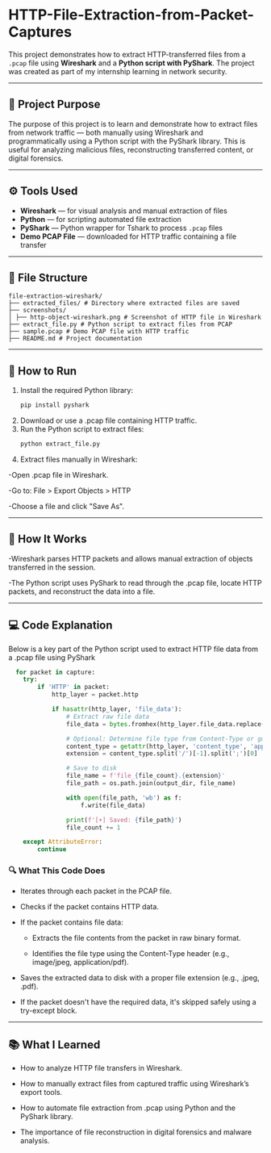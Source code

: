 # HTTP-File-Extraction-from-Packet-Captures

This project demonstrates how to extract HTTP-transferred files from a `.pcap` file using **Wireshark** and a **Python script with PyShark**. The project was created as part of my internship learning in network security.

---

## 📌 Project Purpose

The purpose of this project is to learn and demonstrate how to extract files from network traffic — both manually using Wireshark and programmatically using a Python script with the PyShark library. This is useful for analyzing malicious files, reconstructing transferred content, or digital forensics.

---


## ⚙️ Tools Used

- **Wireshark** — for visual analysis and manual extraction of files
- **Python** — for scripting automated file extraction
- **PyShark** — Python wrapper for Tshark to process `.pcap` files
- **Demo PCAP File** — downloaded for HTTP traffic containing a file transfer

---

## 📁 File Structure

```text
file-extraction-wireshark/
├── extracted_files/ # Directory where extracted files are saved
├── screenshots/
│ ├── http-object-wireshark.png # Screenshot of HTTP file in Wireshark
├── extract_file.py # Python script to extract files from PCAP
├── sample.pcap # Demo PCAP file with HTTP traffic
├── README.md # Project documentation
```

---

## 🚀 How to Run

1. Install the required Python library:
   ```bash
   pip install pyshark
   ```
2. Download or use a .pcap file containing HTTP traffic.
3. Run the Python script to extract files:
   ```bash
   python extract_file.py
   ```
4. Extract files manually in Wireshark:

  -Open .pcap file in Wireshark.

  -Go to: File > Export Objects > HTTP

  -Choose a file and click "Save As".

---

## 🧠 How It Works
  -Wireshark parses HTTP packets and allows manual extraction of objects transferred in the session.

  -The Python script uses PyShark to read through the .pcap file, locate HTTP packets, and reconstruct the data into a file.

---

## 💻 Code Explanation
Below is a key part of the Python script used to extract HTTP file data from a .pcap file using PyShark

```python
  for packet in capture:
    try:
        if 'HTTP' in packet:
            http_layer = packet.http

            if hasattr(http_layer, 'file_data'):
                # Extract raw file data
                file_data = bytes.fromhex(http_layer.file_data.replace(':', ''))

                # Optional: Determine file type from Content-Type or guess from headers
                content_type = getattr(http_layer, 'content_type', 'application/octet-stream')
                extension = content_type.split('/')[-1].split(';')[0]

                # Save to disk
                file_name = f'file_{file_count}.{extension}'
                file_path = os.path.join(output_dir, file_name)

                with open(file_path, 'wb') as f:
                    f.write(file_data)

                print(f'[+] Saved: {file_path}')
                file_count += 1

    except AttributeError:
        continue
```
### 🔍 What This Code Does
  - Iterates through each packet in the PCAP file.

  - Checks if the packet contains HTTP data.

  - If the packet contains file data:

    - Extracts the file contents from the packet in raw binary format.

    - Identifies the file type using the Content-Type header (e.g., image/jpeg, application/pdf).

  - Saves the extracted data to disk with a proper file extension (e.g., .jpeg, .pdf).

  - If the packet doesn't have the required data, it's skipped safely using a try-except block.

---

## 📚 What I Learned
  - How to analyze HTTP file transfers in Wireshark.

  - How to manually extract files from captured traffic using Wireshark’s export tools.

  - How to automate file extraction from .pcap using Python and the PyShark library.

  - The importance of file reconstruction in digital forensics and malware analysis.





